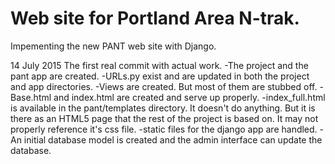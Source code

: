 # Web site for Portland Area N-trak.
Impementing the new PANT web site with Django.

14 July 2015
The first real commit with actual work.
-The project and the pant app are created.
-URLs.py exist and are updated in both the project and app directories.
-Views are created. But most of them are stubbed off.
-Base.html and index.html are created and serve up properly.
-index_full.html is available in the pant/templates directory. It doesn't do anything. But it is there as an HTML5 page that the rest of the project is based on. It may not properly reference it's css file.
-static files for the django app are handled.
-An initial database model is created and the admin interface can update the database.
